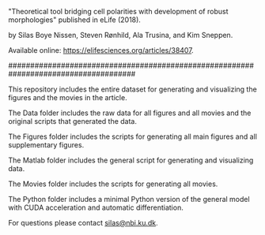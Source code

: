 "Theoretical tool bridging cell polarities with development of robust morphologies" published in eLife (2018).

by Silas Boye Nissen, Steven Rønhild, Ala Trusina, and Kim Sneppen.

Available online: https://elifesciences.org/articles/38407.

#####################################################################################

This repository includes the entire dataset for generating and visualizing the figures and the movies in the article.

The Data folder includes the raw data for all figures and all movies and the original scripts that generated the data.

The Figures folder includes the scripts for generating all main figures and all supplementary figures.

The Matlab folder includes the general script for generating and visualizing data.

The Movies folder includes the scripts for generating all movies.

The Python folder includes a minimal Python version of the general model with CUDA acceleration and automatic differentiation.

For questions please contact silas@nbi.ku.dk.
